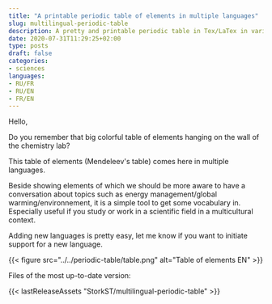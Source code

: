 ```yaml
---
title: "A printable periodic table of elements in multiple languages"
slug: multilingual-periodic-table
description: A pretty and printable periodic table in Tex/LaTex in various languages
date: 2020-07-31T11:29:25+02:00
type: posts
draft: false
categories:
- sciences
languages:
- RU/FR
- RU/EN
- FR/EN
---
```


Hello,

Do you remember that big colorful table of elements hanging on the wall of the chemistry lab?


This table of elements (Mendeleev's table) comes here in multiple languages.


Beside showing elements of which we should be more aware to have a conversation about topics such as energy management/global warming/environnement, it is a simple tool to get some vocabulary in.
Especially useful if you study or work in a scientific field in a multicultural context.



Adding new languages is pretty easy, let me know if you want to initiate support for a new language.


{{< figure src="../../periodic-table/table.png" alt="Table of elements EN" >}}


Files of the most up-to-date version:

{{< lastReleaseAssets "StorkST/multilingual-periodic-table" >}}
